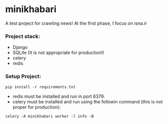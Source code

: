 # minikhabari
A test project for crawling news! At the first phase, I focus on isna.ir

### Project stack:
* Django
* SQLite (It is not appropriate for production!)
* celery
* redis

### Setup Project:


```
pip install -r requirements.txt
```


* redis must be installed and run in port 6379.
* celery must be installed and run using the followin command (this is not proper for production):
```
celery -A minikhabari worker -l info -B
```
